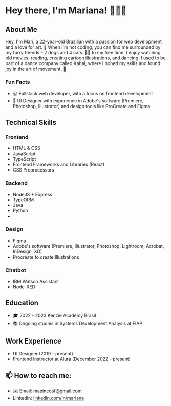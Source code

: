 # Hey there, I'm Mariana! 👩‍💻🎨

## About Me
Hey, I'm Mari, a 22-year-old Brazilian with a passion for web development and a love for art. 🚀 When I'm not coding, you can find me surrounded by my furry friends – 2 dogs and 4 cats. 🐶🐱 In my free time, I enjoy watching old movies, reading, creating cartoon illustrations, and dancing. I used to be part of a dance company called Kahal, where I honed my skills and found joy in the art of movement. 💃

### Fun Facts
- 💻 Fullstack web developer, with a focus on frontend development
- 🎨 UI Designer with experience in Adobe's software (Premiere, Photoshop, Illustrator) and design tools like ProCreate and Figma

## Technical Skills

### Frontend
- HTML & CSS
- JavaScript
- TypeScript
- Frontend Frameworks and Libraries (React)
- CSS Preprocessors

### Backend
- NodeJS + Express
- TypeORM
- Java 
- Python
- 
### Design
- Figma
- Adobe's software (Premiere, Illustrator, Photoshop, Lightroom, Acrobat, InDesign, XD)
- Procreate to create Illustrations

### Chatbot
- IBM Watson Assistant
- Node-RED

## Education
- 🎓 2022 - 2023 Kenzie Academy Brasil
- 📚 Ongoing studies in Systems Development Analysis at FIAP

## Work Experience
- UI Designer (2019 - present)
- Frontend Instructor at Alura (December 2022 - present)

## 📫 How to reach me: 
- ✉️ Email: mapincosf@gmail.com
- LinkedIn: [linkedin.com/in/mariana](https://www.linkedin.com/in/mariana-spinola-federico/)
<!--
**Mapinko/Mapinko** is a ✨ _special_ ✨ repository because its `README.md` (this file) appears on your GitHub profile.

Here are some ideas to get you started:

- 🔭 I’m currently working on ...
- 🌱 I’m currently learning ...
- 👯 I’m looking to collaborate on ...
- 🤔 I’m looking for help with ...
- 💬 Ask me about ...
- ...
- 😄 Pronouns: ...
- ⚡ Fun fact: ...
-->
